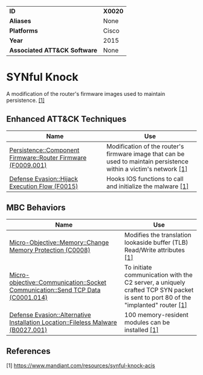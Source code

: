 |||
|---|---|
|**ID**|**X0020**|
|**Aliases**|None|
|**Platforms**|Cisco|
|**Year**|2015|
|**Associated ATT&CK Software**|None|


SYNful Knock
============
A modification of the router's firmware images used to maintain persistence. [[1]](#1)

Enhanced ATT&CK Techniques
---------
|Name|Use|
|---|---|
|[Persistence::Component Firmware::Router Firmware (F0009.001)](../persistence/component-firmware.md)|Modification of the router's firmware image that can be used to maintain persistence within a victim's network [[1]](#1)|
|[Defense Evasion::Hijack Execution Flow (F0015)](../defense-evasion/hijack-execution-flow.md)|Hooks IOS functions to call and initialize the malware  [[1]](#1)|


MBC Behaviors
---------
|Name|Use|
|---|---|
|[Micro-Objective::Memory::Change Memory Protection (C0008)](../micro-behaviors/memory/change-memory-protection.md)|Modifies the translation lookaside buffer (TLB) Read/Write attributes  [[1]](#1)|
|[Micro-objective::Communication::Socket Communication::Send TCP Data (C0001.014)](../micro-behaviors/communication/socket-communication.md)|To initiate communication with the C2 server, a uniquely crafted TCP SYN packet is sent to port 80 of the "implanted" router  [[1]](#1)|
|[Defense Evasion::Alternative Installation Location::Fileless Malware (B0027.001)](../defense-evasion/alternative-installation-location.md)|100 memory-resident modules can be installed  [[1]](#1)|

References
----------
<a name="1">[1]</a> https://www.mandiant.com/resources/synful-knock-acis
